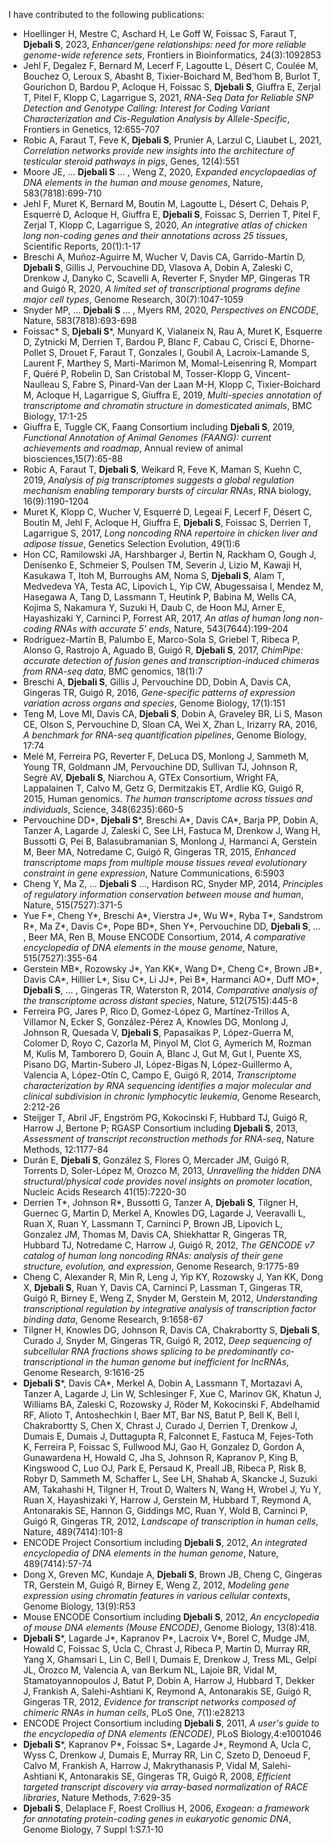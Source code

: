 I have contributed to the following publications:
* Hoellinger H, Mestre C, Aschard H, Le Goff W, Foissac S, Faraut T, **Djebali S**, 2023, *Enhancer/gene relationships: need for more reliable genome-wide reference sets*, Frontiers in Bioinformatics, 24(3):1092853
* Jehl F, Degalez F, Bernard M, Lecerf F, Lagoutte L, Désert C, Coulée M, Bouchez O, Leroux S, Abasht B, Tixier-Boichard M, Bed’hom B, Burlot T, Gourichon D, Bardou P, Acloque H, Foissac S, **Djebali S**, Giuffra E, Zerjal T, Pitel F, Klopp C, Lagarrigue S, 2021, *RNA-Seq Data for Reliable SNP Detection and Genotype Calling: Interest for Coding Variant Characterization and Cis-Regulation Analysis by Allele-Specific*, Frontiers in Genetics, 12:655-707
* Robic A, Faraut T, Feve K, **Djebali S**, Prunier A, Larzul C, Liaubet L, 2021, *Correlation networks provide new insights into the architecture of testicular steroid pathways in pigs*, Genes, 12(4):551
* Moore JE, ... **Djebali S** ... , Weng Z, 2020, *Expanded encyclopaedias of DNA elements in the human and mouse genomes*, Nature, 583(7818):699-710
* Jehl F, Muret K, Bernard M, Boutin M, Lagoutte L, Désert C, Dehais P, Esquerré D, Acloque H, Giuffra E, **Djebali S**, Foissac S, Derrien T, Pitel F, Zerjal T, Klopp C, Lagarrigue S, 2020, *An integrative atlas of chicken long non-coding genes and their annotations across 25 tissues*, Scientific Reports, 20(1):1-17
* Breschi A, Muñoz-Aguirre M, Wucher V, Davis CA, Garrido-Martín D, **Djebali S**, Gillis J, Pervouchine DD, Vlasova A, Dobin A, Zaleski C, Drenkow J, Danyko C, Scavelli A, Reverter F, Snyder MP, Gingeras TR and Guigó R, 2020, *A limited set of transcriptional programs define major cell types*, Genome Research, 30(7):1047-1059
* Snyder MP, ... **Djebali S** ... , Myers RM, 2020, *Perspectives on ENCODE*, Nature, 583(7818):693-698
* Foissac* S, **Djebali S***, Munyard K, Vialaneix N, Rau A, Muret K, Esquerre D, Zytnicki M, Derrien T, Bardou P, Blanc F, Cabau C, Crisci E, Dhorne-Pollet S, Drouet F, Faraut T, Gonzales I, Goubil A, Lacroix-Lamande S, Laurent F, Marthey S, Marti-Marimon M, Momal-Leisenring R, Mompart F, Quéré P, Robelin D, San Cristobal M, Tosser-Klopp G, Vincent-Naulleau S, Fabre S, Pinard-Van der Laan M-H, Klopp C, Tixier-Boichard M, Acloque H, Lagarrigue S, Giuffra E, 2019, *Multi-species annotation of transcriptome and chromatin structure in domesticated animals*, BMC Biology, 17:1-25
* Giuffra E, Tuggle CK, Faang Consortium including **Djebali S**, 2019, *Functional Annotation of Animal Genomes (FAANG): current achievements and roadmap*, Annual review of animal biosciences,15(7):65-88
* Robic A, Faraut T, **Djebali S**, Weikard R, Feve K, Maman S, Kuehn C, 2019, *Analysis of pig transcriptomes suggests a global regulation mechanism enabling temporary bursts of circular RNAs*, RNA biology, 16(9):1190-1204
* Muret K, Klopp C, Wucher V, Esquerré D, Legeai F, Lecerf F, Désert C, Boutin M, Jehl F, Acloque H, Giuffra E, **Djebali S**, Foissac S, Derrien T, Lagarrigue S, 2017, *Long noncoding RNA repertoire in chicken liver and adipose tissue*, Genetics Selection Evolution, 49(1):6 
* Hon CC, Ramilowski JA, Harshbarger J, Bertin N, Rackham O, Gough J, Denisenko E, Schmeier S, Poulsen TM, Severin J, Lizio M, Kawaji H, Kasukawa T, Itoh M, Burroughs AM, Noma S, **Djebali S**, Alam T, Medvedeva YA, Testa AC, Lipovich L, Yip CW, Abugessaisa I, Mendez M, Hasegawa A, Tang D, Lassmann T, Heutink P, Babina M, Wells CA, Kojima S, Nakamura Y, Suzuki H, Daub C, de Hoon MJ, Arner E, Hayashizaki Y, Carninci P, Forrest AR, 2017, *An atlas of human long non-coding RNAs with accurate 5' ends*, Nature, 543(7644):199-204
* Rodríguez-Martín B, Palumbo E, Marco-Sola S, Griebel T, Ribeca P, Alonso G, Rastrojo A, Aguado B, Guigó R, **Djebali S**, 2017, *ChimPipe: accurate detection of fusion genes and transcription-induced chimeras from RNA-seq data*, BMC genomics, 18(1):7
* Breschi A, **Djebali S**, Gillis J, Pervouchine DD, Dobin A, Davis CA, Gingeras TR, Guigó R, 2016, *Gene-specific patterns of expression variation across organs and species*, Genome Biology, 17(1):151
* Teng M, Love MI, Davis CA, **Djebali S**, Dobin A, Graveley BR, Li S, Mason CE, Olson S, Pervouchine D, Sloan CA, Wei X, Zhan L, Irizarry RA, 2016, *A benchmark for RNA-seq quantification pipelines*, Genome Biology, 17:74
* Melé M, Ferreira PG, Reverter F, DeLuca DS, Monlong J, Sammeth M, Young TR, Goldmann JM, Pervouchine DD, Sullivan TJ, Johnson R, Segrè AV, **Djebali S**, Niarchou A, GTEx Consortium, Wright FA, Lappalainen T, Calvo M, Getz G, Dermitzakis ET, Ardlie KG, Guigó R, 2015, Human genomics. *The human transcriptome across tissues and individuals*, Science, 348(6235):660-5
* Pervouchine DD*, **Djebali S***, Breschi A*, Davis CA*, Barja PP, Dobin A, Tanzer A, Lagarde J, Zaleski C, See LH, Fastuca M, Drenkow J,	Wang H,	Bussotti G, Pei	B, Balasubramanian S, Monlong J, Harmanci A, Gerstein M, Beer MA, Notredame C, Guigó R, Gingeras TR, 2015, *Enhanced transcriptome maps from multiple mouse tissues reveal evolutionary constraint in gene expression*, Nature Communications, 6:5903
* Cheng Y, Ma	Z, ... **Djebali S** ..., Hardison RC, Snyder MP, 2014, *Principles of regulatory information conservation between mouse and human*, Nature, 515(7527):371-5
* Yue F*, Cheng Y*, Breschi A*, Vierstra J*, Wu W*, Ryba T*, Sandstrom R*, Ma Z*, Davis C*, Pope BD*, Shen Y*, Pervouchine DD, **Djebali S**, ... , Beer MA, Ren B, Mouse ENCODE Consortium, 2014, *A comparative encyclopedia of DNA elements in the mouse genome*, Nature, 515(7527):355-64
* Gerstein MB*, Rozowsky J*, Yan KK*, Wang D*, Cheng C*, Brown JB*, Davis CA*, Hillier L*, Sisu C*, Li JJ*, Pei B*, Harmanci AO*, Duff MO*, **Djebali S**, ... , Gingeras TR, Waterston R, 2014, *Comparative analysis of the transcriptome across distant species*, Nature, 512(7515):445-8
* Ferreira PG, Jares P, Rico D, Gomez-López G, Martínez-Trillos A, Villamor N, Ecker S, González-Pérez A, Knowles DG, Monlong J, Johnson R, Quesada V, **Djebali S**, Papasaikas P, López-Guerra M, Colomer D, Royo C, Cazorla M, Pinyol M, Clot G, Aymerich M, Rozman M, Kulis M, Tamborero D, Gouin A, Blanc J, Gut M, Gut I, Puente XS, Pisano DG, Martin-Subero JI, López-Bigas N, López-Guillermo A, Valencia A, López-Otín C, Campo E, Guigó R, 2014, *Transcriptome characterization by RNA sequencing identifies a major molecular and clinical subdivision in chronic lymphocytic leukemia*, Genome Research, 2:212-26
* Steijger T, Abril JF, Engström PG, Kokocinski F, Hubbard TJ, Guigó R, Harrow J, Bertone P; RGASP Consortium including **Djebali S**, 2013, *Assessment of transcript reconstruction methods for RNA-seq*, Nature Methods, 12:1177-84
* Durán E, **Djebali S**, González S, Flores O, Mercader JM, Guigó R, Torrents D, Soler-López M, Orozco M, 2013, *Unravelling the hidden DNA structural/physical code provides novel insights on promoter location*, Nucleic Acids Research 41(15):7220-30
* Derrien T*, Johnson R*, Bussotti G, Tanzer A, **Djebali S**, Tilgner H, Guernec G, Martin D, Merkel A, Knowles DG, Lagarde J, Veeravalli L, Ruan X, Ruan Y, Lassmann T, Carninci P, Brown JB, Lipovich L, Gonzalez JM, Thomas M, Davis CA, Shiekhattar R, Gingeras TR, Hubbard TJ, Notredame C, Harrow J, Guigó R, 2012, *The GENCODE v7 catalog of human long noncoding RNAs: analysis of their gene structure, evolution, and expression*, Genome Research, 9:1775-89
* Cheng C, Alexander R, Min R, Leng J, Yip KY, Rozowsky J, Yan KK, Dong X, **Djebali S**, Ruan Y, Davis CA, Carninci P, Lassman T, Gingeras TR, Guigó R, Birney E, Weng Z, Snyder M, Gerstein M, 2012, *Understanding transcriptional regulation by integrative analysis of transcription factor binding data*, Genome Research, 9:1658-67
* Tilgner H, Knowles DG, Johnson R, Davis CA, Chakrabortty S, **Djebali S**, Curado J, Snyder M, Gingeras TR, Guigó R, 2012, *Deep sequencing of subcellular RNA fractions shows splicing to be predominantly co-transcriptional in the human genome but inefficient for lncRNAs*, Genome Research, 9:1616-25
* **Djebali S***, Davis CA*, Merkel A, Dobin A, Lassmann T, Mortazavi A, Tanzer A, Lagarde J, Lin W, Schlesinger F, Xue C, Marinov GK, Khatun J, Williams BA, Zaleski C, Rozowsky J, Röder M, Kokocinski F, Abdelhamid RF, Alioto T, Antoshechkin I, Baer MT, Bar NS, Batut P, Bell K, Bell I, Chakrabortty S, Chen X, Chrast J, Curado J, Derrien T, Drenkow J, Dumais E, Dumais J, Duttagupta R, Falconnet E, Fastuca M, Fejes-Toth K, Ferreira P, Foissac S, Fullwood MJ, Gao H, Gonzalez D, Gordon A, Gunawardena H, Howald C, Jha S, Johnson R, Kapranov P, King B, Kingswood C, Luo OJ, Park E, Persaud K, Preall JB, Ribeca P, Risk B, Robyr D, Sammeth M, Schaffer L, See LH, Shahab A, Skancke J, Suzuki AM, Takahashi H, Tilgner H, Trout D, Walters N, Wang H, Wrobel J, Yu Y, Ruan X, Hayashizaki Y, Harrow J, Gerstein M, Hubbard T, Reymond A, Antonarakis SE, Hannon G, Giddings MC, Ruan Y, Wold B, Carninci P, Guigó R, Gingeras TR, 2012, *Landscape of transcription in human cells*, Nature, 489(7414):101-8
* ENCODE Project Consortium including **Djebali S**, 2012, *An integrated encyclopedia of DNA elements in the human genome*, Nature, 489(7414):57-74
* Dong X, Greven MC, Kundaje A, **Djebali S**, Brown JB, Cheng C, Gingeras TR, Gerstein M, Guigó R, Birney E, Weng Z, 2012, *Modeling gene expression using chromatin features in various cellular contexts*, Genome Biology, 13(9):R53
* Mouse ENCODE Consortium including **Djebali S**, 2012, *An encyclopedia of mouse DNA elements (Mouse ENCODE)*, Genome Biology, 13(8):418.
* **Djebali S***, Lagarde J*, Kapranov P*, Lacroix V*, Borel C, Mudge JM, Howald C, Foissac S, Ucla C, Chrast J, Ribeca P, Martin D, Murray RR, Yang X, Ghamsari L, Lin C, Bell I, Dumais E, Drenkow J, Tress ML, Gelpí JL, Orozco M, Valencia A, van Berkum NL, Lajoie BR, Vidal M, Stamatoyannopoulos J, Batut P, Dobin A, Harrow J, Hubbard T, Dekker J, Frankish A, Salehi-Ashtiani K, Reymond A, Antonarakis SE, Guigó R, Gingeras TR, 2012, *Evidence for transcript networks composed of chimeric RNAs in human cells*, PLoS One, 7(1):e28213
* ENCODE Project Consortium including **Djebali S**, 2011, *A user's guide to the encyclopedia of DNA elements (ENCODE)*, PLoS Biology,4:e1001046
* **Djebali S***, Kapranov P*, Foissac S*, Lagarde J*, Reymond A, Ucla C, Wyss C, Drenkow J, Dumais E, Murray RR, Lin C, Szeto D, Denoeud F, Calvo M, Frankish A, Harrow J, Makrythanasis P, Vidal M, Salehi-Ashtiani K, Antonarakis SE, Gingeras TR, Guigó R, 2008, *Efficient targeted transcript discovery via array-based normalization of RACE libraries*, Nature Methods, 7:629-35  
* **Djebali S**, Delaplace F, Roest Crollius H, 2006, *Exogean: a framework for annotating protein-coding genes in eukaryotic genomic DNA*, Genome Biology, 7 Suppl 1:S7.1-10



